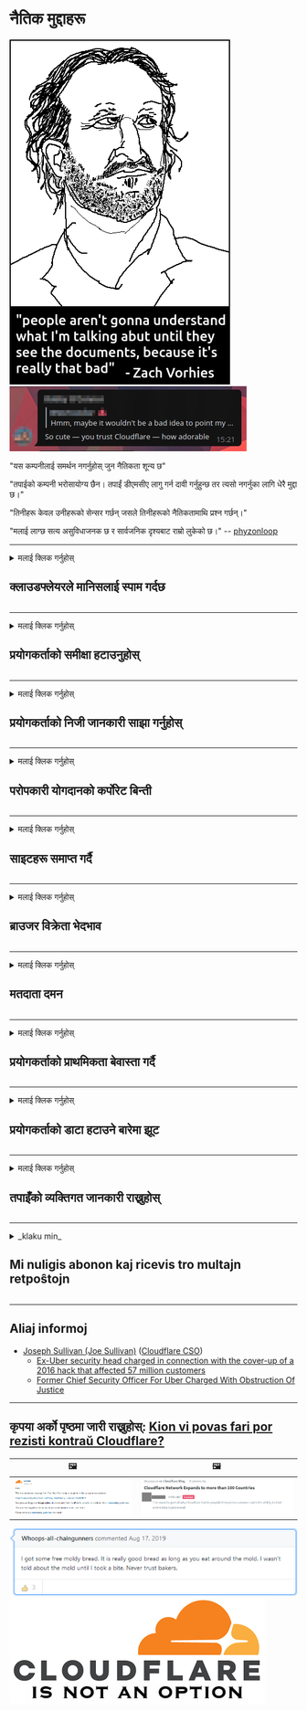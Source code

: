 # नैतिक मुद्दाहरू

![](../image/itsreallythatbad.jpg)
![](../image/telegram/c81238387627b4bfd3dcd60f56d41626.jpg)

"यस कम्पनीलाई समर्थन नगर्नुहोस् जुन नैतिकता शून्य छ"

"तपाईको कम्पनी भरोसायोग्य छैन। तपाईं डीएमसीए लागु गर्न दावी गर्नुहुन्छ तर त्यसो नगर्नुका लागि धेरै मुद्दा छ।"

"तिनीहरू केवल उनीहरूको सेन्सर गर्छन् जसले तिनीहरूको नैतिकतामाथि प्रश्न गर्छन्।"

"मलाई लाग्छ सत्य असुविधाजनक छ र सार्वजनिक दृश्यबाट राम्रो लुकेको छ।"  -- [phyzonloop](https://twitter.com/phyzonloop)


---


<details>
<summary>मलाई क्लिक गर्नुहोस्

## क्लाउडफ्लेयरले मानिसलाई स्पाम गर्दछ
</summary>


क्लाउडफ्लेयरले गैर क्लाउडफ्लेयर प्रयोगकर्ताहरूलाई स्पाम ईमेलहरू पठाउँदै छ।

- केवल चुनिएका सदस्यहरूलाई ईमेल पठाउनुहोस्
- जब प्रयोगकर्ताले "स्टप" भन्छ, तब ईमेल पठाउन रोक्नुहोस्

यो सजिलो छ। तर क्लाउडफ्लेयरले मतलब गर्दैन।
क्लाउडफ्लेयरले भने कि तिनीहरूको सेवा प्रयोगले सबै स्प्यामरहरू वा आक्रमणकर्ताहरूलाई रोक्न सक्छ।
हामी कसरी क्लाउडफ्लेयर रोक्न सक्छौं क्लाउडफ्लेयरलाई सक्रिय नगरीकन?


| 🖼 | 🖼 |
| --- | --- |
| ![](../image/cfspam01.jpg) | ![](../image/cfspam03.jpg) |
| ![](../image/cfspam02.jpg) | ![](../image/cfspambrittany.jpg)<br>![](../image/cfspamtwtr.jpg) |

</details>

---

<details>
<summary>मलाई क्लिक गर्नुहोस्

## प्रयोगकर्ताको समीक्षा हटाउनुहोस्
</summary>


क्लाउडफ्लेयर सेन्सर नकारात्मक समीक्षा।
यदि तपाइँ ट्विटरमा एन्टि क्लाउडफ्लेयर पाठ पोष्ट गर्नुहुन्छ भने, तपाइँसँग "होईन, यो होईन" सन्देशको साथ क्लाउडफ्लेयर कर्मचारीबाट जवाफ पाउने मौका छ।
यदि तपाईं कुनै समीक्षा साइटमा नकारात्मक समीक्षा पोस्ट गर्नुहुन्छ भने, तिनीहरू यसलाई सेन्सर गर्ने प्रयास गर्नेछन्।


| 🖼 | 🖼 |
| --- | --- |
| ![](../image/cfcenrev_01.jpg)<br>![](../image/cfcenrev_02.jpg) | ![](../image/cfcenrev_03.jpg) |

</details>

---

<details>
<summary>मलाई क्लिक गर्नुहोस्

## प्रयोगकर्ताको निजी जानकारी साझा गर्नुहोस्
</summary>


क्लाउडफ्लेयरमा ठूलो उत्पीडन समस्या छ।
क्लाउडफ्लेयरले होस्ट गरिएका साइटहरूको बारेमा गुनासो गर्नेहरूको व्यक्तिगत जानकारी साझा गर्दछ।
ती कहिलेकाँही तपाइँ तपाइँको सही आईडी प्रदान गर्न सोध्छन्।
यदि तपाईं सतावट, आक्रमण, स्वैट वा मारिन चाहानु हुन्न भने, तपाईं क्लाउडफ्लेर्ड वेबसाइटहरूबाट टाढा बस्नुहुनेछ।


| 🖼 | 🖼 |
| --- | --- |
| ![](../image/cfdox_what.jpg) | ![](../image/cfdox_swat.jpg) |
| ![](../image/cfdox_kill.jpg) | ![](../image/cfdox_threat.jpg) |
| ![](../image/cfdox_dox.jpg) | ![](../image/cfdox_ex1.jpg) |
| ![](../image/cfabuseform.jpg) | ![](../image/cfdox_ex2.jpg) |

</details>

---

<details>
<summary>मलाई क्लिक गर्नुहोस्

## परोपकारी योगदानको कर्पोरेट बिन्ती
</summary>


क्लाउडफ्लेयर परोपकारी योगदानका लागि सोध्दैछ।
यो एकदम भयावह छ कि एक अमेरिकी निगमले नाफा नकमाउने संस्थाको साथमा राम्रो कारणहरू भएको परोपकारी संस्थाको लागि माग गर्दछ।
यदि तपाईं मानिसहरूलाई ब्लक गर्न वा अन्य व्यक्तिको समय बर्बाद गर्न मनपराउनुहुन्छ भने, तपाईं क्लाउडफ्लेयर कर्मचारीहरूका लागि केहि पिज्जा अर्डर गर्न सक्नुहुन्छ।


![](../image/cfdonate.jpg)

</details>

---

<details>
<summary>मलाई क्लिक गर्नुहोस्

## साइटहरू समाप्त गर्दै
</summary>


यदि तपाइँको साइट अचानक तल झर्छ भने तपाइँ के गर्नुहुन्छ?
त्यहाँ रिपोर्टहरू छन् कि क्लाउडफ्लेयरले प्रयोगकर्ताको कन्फिगरेसन मेटाइरहेको छ वा कुनै चेतावनी बिना चुपचाप सेवा बन्द गर्दैछ।
हामी सुझाव दिन्छौं कि तपाईले राम्रो प्रदायक खोज्नुहोस्।

![](../image/cftmnt.jpg)

</details>

---

<details>
<summary>मलाई क्लिक गर्नुहोस्

## ब्राउजर विक्रेता भेदभाव
</summary>


क्लाउडफ्लेयरले टोरमा गैर-टोर-ब्राउजरका प्रयोगकर्ताहरूलाई वैमनस्यपूर्ण उपचार दिँदा फायरफक्सको प्रयोग गर्नेहरूलाई प्राथमिकता दिन्छ।
Tor प्रयोगकर्ताहरू जसले गैरकानुनी जाभास्क्रिप्ट कार्यान्वयन गर्न इन्कार गर्दछन् शत्रुतापूर्ण उपचार पनि पाउँछन्।
यो पहुँच असमानता एक नेटवर्क तटस्थता दुरुपयोग र शक्तिको दुरुपयोग हो।

![](../image/browdifftbcx.gif)

- बाँया: टोर ब्राउजर, दायाँ: क्रोम। उही आईपी ठेगाना।

![](../image/browserdiff.jpg)

- बाँया: टोर ब्राउजर जाभास्क्रिप्ट अक्षम, कुकी सक्षम पारियो
- दाँया: क्रोम जाभास्क्रिप्ट सक्षम, कुकी अक्षम

![](../image/cfsiryoublocked.jpg)

- क्युटब्रोउजर (सानो ब्राउजर) टोर बिना (क्लेरनेट आईपी)

| ***ब्राउजर*** | ***पहुँच उपचार*** |
| --- | --- |
| Tor Browser (जाभास्क्रिप्ट सक्षम गरियो) | पहुँच अनुमति छ |
| Firefox (जाभास्क्रिप्ट सक्षम गरियो) | पहुँच गिराइयो |
| Chromium (जाभास्क्रिप्ट सक्षम गरियो) | पहुँच गिराइयो |
| Chromium or Firefox (जाभास्क्रिप्ट असक्षम गरियो) | प्रवेश अस्वीकृत |
| Chromium or Firefox (कुकी अक्षम भयो) | प्रवेश अस्वीकृत |
| QuteBrowser | प्रवेश अस्वीकृत |
| lynx | प्रवेश अस्वीकृत |
| w3m | प्रवेश अस्वीकृत |
| wget | प्रवेश अस्वीकृत |


सजिलो चुनौती समाधान गर्न अडियो बटन किन प्रयोग नगर्ने?

हो, त्यहाँ एक अडियो बटन छ, तर यसले सधैं टोरमा काम गर्दैन।
तपाईंले यो सन्देश प्राप्त गर्नुहुनेछ जब तपाईं यसलाई क्लिक गर्नुहुन्छ:

```
पछि फेरि प्रयास गर्नुहोस्
तपाईंको कम्प्युटर वा नेटवर्कले स्वचालित प्रश्नहरू पठाउँदै हुन सक्छ।
हाम्रो प्रयोगकर्ताहरूलाई बचाउन, हामी अहिल्यै तपाईंको अनुरोध प्रक्रिया गर्न सक्दैनौं।
थप विवरणहरूको लागि हाम्रो मद्दत पृष्ठ भ्रमण गर्नुहोस्
```

</details>

---

<details>
<summary>मलाई क्लिक गर्नुहोस्

## मतदाता दमन
</summary>


संयुक्त राज्य अमेरिकाका मतदाताहरूले आफ्नो निवास राज्यमा राज्य सचिवको वेबसाइट मार्फत मतदान गर्न दर्ता गर्दछन्।
रिपब्लिकनद्वारा नियन्त्रित राज्य सचिव कार्यालयहरूले क्लाउडफ्लेयरमार्फत राज्य सचिवको वेबसाइट प्रोक्सी गरेर मतदाता दमनमा संलग्न छन्।
क्लाउडफ्लेयरले टोर प्रयोगकर्ताहरूको प्रतिकूल व्यवहार, यसको एमआईटीएम स्थिति एक केन्द्रिय वैश्विक बिन्दु हो, र यसको हानिकारक भूमिकाले समग्रमा सम्भावित मतदाताहरू दर्ता गर्न अनिच्छुक बनाउँदछ।
लिबरलहरूले विशेष रूपमा गोपनीयतालाई अँगाल्छ।
मतदाता दर्ता फारमहरूले मतदाताको राजनीतिक झुकाव, व्यक्तिगत शारीरिक ठेगाना, सामाजिक सुरक्षा नम्बर, र जन्म मितिको बारेमा सम्वेदनशील जानकारी स collect्कलन गर्दछ।
प्रायः राज्यहरूले मात्र त्यो जानकारीको सबसेटलाई सार्वजनिक रूपमा उपलब्ध गर्दछ, तर क्लाउडफ्लेयरले ती सबै जानकारीहरू देख्दछन् जब कसैले मतदान गर्न रेजिष्टर गर्दछ।

नोट गर्नुहोस् कि कागज रेजिष्ट्रेसनले क्लाउडफ्लेयरलाई अवरूद्ध गर्दैन किनभने राज्य डाटा एन्ट्री स्टाफ कामदारहरूको सेक्रेटरीले डाटा प्रविष्ट गर्न क्लाउडफ्लेयर वेबसाइट प्रयोग गर्दछ।

| 🖼 | 🖼 |
| --- | --- |
| ![](../image/cfvotm_01.jpg) | ![](../image/cfvotm_02.jpg) |

- Change.org मतहरू जम्मा गर्न र कार्य गर्नको लागि प्रसिद्ध वेबसाइट हो।
“मानिसहरू जताततै अभियानहरू सुरू गरिरहेका छन्, समर्थकहरूलाई परिचालन गर्दैछन, र निर्णय ड्राइभरहरूसँग समाधानका लागि काम गरिरहेका छन्।”
दुर्भाग्यवश, धेरै व्यक्तिले परिवर्तन.org सबै देख्न सक्दैन क्लाउडफ्लेयरको आक्रामक फिल्टरको कारण।
तिनीहरूलाई याचिकामा हस्ताक्षर गर्न अवरुद्ध गरिएको छ, यसैले तिनीहरूलाई प्रजातान्त्रिक प्रक्रियाबाट हटाएर।
अन्य गैर-क्लाउडफ्लारेड प्लेटफर्महरू जस्तै ओपनपिट्शनले समस्या समाधान गर्न मद्दत गर्दछ।

| 🖼 | 🖼 |
| --- | --- |
| ![](../image/changeorgasn.jpg) | ![](../image/changeorgtor.jpg) |

- क्लाउडफ्लेयरको "एथेन्सियन प्रोजेक्ट" ले राज्य र स्थानीय निर्वाचन वेबसाइटहरूलाई नि: शुल्क उद्यम-स्तर सुरक्षा प्रदान गर्दछ।
उनीहरूले भने कि "उनीहरूका घटकहरूले निर्वाचन सूचना र मतदाता रेजिष्ट्रेसन पहुँच गर्न सक्दछन्" तर यो झुठो कुरा हो किनकि धेरै व्यक्तिहरूले केवल साइट ब्राउज गर्न सक्दैनन्।

</details>

---

<details>
<summary>मलाई क्लिक गर्नुहोस्

## प्रयोगकर्ताको प्राथमिकता बेवास्ता गर्दै
</summary>


यदि तपाइँ केहि अप्ट-आउट गर्नुहुन्छ, तपाइँ आशा गर्नुहुन्छ कि तपाइँ यसको बारे कुनै ईमेल प्राप्त गर्नुहुने छैन।
क्लाउडफ्लेयरले प्रयोगकर्ताको प्राथमिकतालाई बेवास्ता गर्दछ र तेस्रो-पार्टी निगमहरूको ग्राहकको स्वीकृति बिना डाटा साझेदारी गर्दछ।
यदि तपाईं तिनीहरूको नि: शुल्क योजना प्रयोग गर्दै हुनुहुन्छ भने, तिनीहरू कहिलेकाँही तपाईंलाई ईमेल पठाउँछन् मासिक सदस्यता किन्नको लागि।

![](../image/cfviopl_tp.jpg)

</details>

---

<details>
<summary>मलाई क्लिक गर्नुहोस्

## प्रयोगकर्ताको डाटा हटाउने बारेमा झूट
</summary>


यस पूर्व क्लाउडफ्लेयर ग्राहकको ब्लगका अनुसार, क्लाउडफ्लेयर खाताहरू मेटाउने बारेमा झूट बोल्दै छ।
आजकल धेरै कम्पनीहरूले तपाईंको डाटा बन्द गरे तपाईंको खाता बन्द गरे वा हटाए पछि।
प्राय: राम्रो कम्पनीहरूले आफ्नो गोपनीयता नीतिमा यसको बारेमा उल्लेख गर्छन्।
क्लाउडफ्लेयर? होईन

```
2019-08-05 क्लाउडफ्लेयरले मलाई पुष्टिकरण पठायो कि उनीहरू मेरो खाता हटाउनेछन्।
2019-10-02 मैले क्लाउडफ्लेयरबाट ईमेल प्राप्त गरें "किनकि म ग्राहक हुँ"
```

क्लाउडफ्लेयरलाई "हटाउनुहोस्" शब्दको बारेमा थाहा थिएन।
यदि यो वास्तवमै हटाइएको छ भने, किन यस पूर्व ग्राहकले एक ईमेल पायो?
उनले क्लाउडफ्लेयरको गोपनीयता नीतिमा यसको उल्लेख नभएको पनि उल्लेख गरे।

```
तिनीहरूको नयाँ गोपनीयता नीतिले एक बर्षको लागि डाटा कायम राख्नको बारे कुनै उल्लेख गर्दैन।
```

![](../image/cfviopl_notdel.jpg)

यदि तपाईं क्लाउडफ्लेयरलाई कसरी विश्वास गर्न सक्नुहुन्छ यदि तिनीहरूको गोपनीयता नीति एक LIE हो?

</details>

---

<details>
<summary>मलाई क्लिक गर्नुहोस्

## तपाइँको व्यक्तिगत जानकारी राख्नुहोस्
</summary>


क्लाउडफ्लेयर खाता मेटाउने कठिन स्तर हो।

```
"खाता" कोटि प्रयोग गरेर समर्थन टिकट सबमिट गर्नुहोस्,
र सन्देशको मुख्य भागमा खाता मेटाउने अनुरोध गर्नुहोस्।
तपाइँसँग मेटाउन अनुरोध गर्नु अघि तपाइँको खातामा कुनै डोमेन वा क्रेडिट कार्ड संलग्न गरिएको हुनुपर्दैन।
```

तपाईंले यो पुष्टिकरण ईमेल प्राप्त गर्नुहुनेछ।

![](../image/cf_deleteandkeep.jpg)

"हामीले तपाईंको मेटाउने अनुरोधलाई प्रक्रिया गर्न थालिसकेका छौं" तर "हामी तपाइँको व्यक्तिगत जानकारी भण्डारण गर्न जारी राख्छौं"।

के तपाई यसलाई "विश्वास" गर्न सक्नुहुन्छ?

</details>

---

<details>
<summary>_klaku min_

## Mi nuligis abonon kaj ricevis tro multajn retpoŝtojn
</summary>


La uzanto nuligis sian 'Cloudflare stream' abonon kaj li ricevas retpoŝtajn memorigilojn ĉiutage por rememorigi lin pri nuligita abono.
Ne estas malaprobita butono. Kiel vi ĉesas ĉi tiun frenezon?

![](../image/barrageemailcancelsubscription.jpg)

Cloudflare diris al ĉi tiu uzanto kontakti subtenteamo kaj peti ĉiujn viajn enhavojn forigi.

- [t](https://web.archive.org/web/20210412165334/https://twitter.com/JohnHaldson/status/1381651569247088650)

</details>

---

## Aliaj informoj

- [Joseph Sullivan (Joe Sullivan)](../cloudflare_inc/cloudflare_members.md) ([Cloudflare CSO](https://twitter.com/eastdakota/status/1296522269313785862))
  - [Ex-Uber security head charged in connection with the cover-up of a 2016 hack that affected 57 million customers](https://www.businessinsider.com/uber-data-hack-security-head-joe-sullivan-charged-cover-up-2020-8)
  - [Former Chief Security Officer For Uber Charged With Obstruction Of Justice](https://www.justice.gov/usao-ndca/pr/former-chief-security-officer-uber-charged-obstruction-justice)


---

## कृपया अर्को पृष्ठमा जारी राख्नुहोस्:   [Kion vi povas fari por rezisti kontraŭ Cloudflare?](ne.action.md)

|  🖼  |  🖼 |
| --- | --- |
| ![](../image/cfcommunity_ban.jpg) | ![](../image/censor_cloudflare_blogcomment.jpg) |

![](../image/freemoldybread.jpg)
![](../image/cfisnotanoption.jpg)
